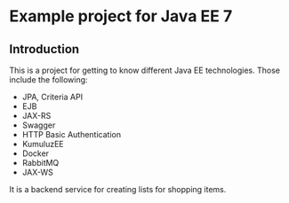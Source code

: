 # Example project for Java EE 7

## Introduction

This is a project for getting to know different Java EE technologies. Those include the following:

* JPA, Criteria API
* EJB
* JAX-RS
* Swagger
* HTTP Basic Authentication
* KumuluzEE 
* Docker
* RabbitMQ
* JAX-WS

It is a backend service for creating lists for shopping items.
